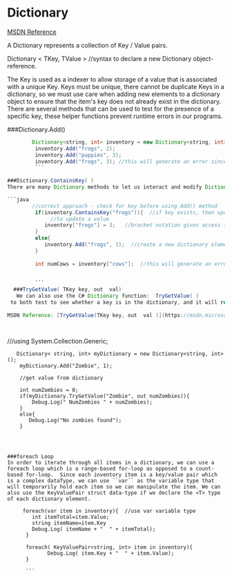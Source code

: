 # Dictionary

[MSDN Reference](https://msdn.microsoft.com/en-us/library/xfhwa508.aspx)

A Dictionary represents a collection of Key / Value pairs.

Dictionary < TKey, TValue > //syntax to declare a new Dictionary object-reference.

The Key is used as a indexer to allow storage of a value that is associated with a unique Key.  Keys must be unique, there cannot be duplicate Keys in a dictionary, so we must use care when adding new elements to a dictionary object to ensure that the item's key does not already exist in the dictionary.  There are several methods that can be used to test for the presence of a specific key, these helper functions prevent runtime errors in our programs.

###Dictionary.Add()
```java
        Dictionary<string, int> inventory = new Dictionary<string, int>();
         inventory.Add("frogs", 2);
         inventory.Add("puppies", 3);
         inventory.Add("frogs", 3); //this will generate an error since the frog key already exists
         ```
         
###Dictionary.ContainsKey( )
There are many Dictionary methods to let us interact and modify Dictionary elements.  Before we can work with the Dictionary, for inserts or any other modification, we should always to check to see if the key, associated with our current item. Otherwise, we'll get a run-time error based on the existence in the dictionary. Similarly, if we want to update the value of a dictionary item, we must first check that the key exists. 

```java
        //correct approach - check for key before using Add() method
         if(inventory.ContainsKey("frogs")){  //if key exists, then update value
              //to update a value
            inventory["frogs"] = 3;   //bracket notation gives access to the value element
         }
         else{
            inventory.Add("frogs", 1);  //create a new dictionary element that is key/value pair
         }
         
         int numCows = inventory["cows"];  //this will generate an error since the key doesn't exist
         
         
         ```
  ###TryGetValue( TKey key, out  val)       
   We can also use the C# Dictionary function:  TryGetValue( )
 to both test to see whether a key is in the dictionary, and it will return the value in the variable declared with the variable modifier ```out```
  
MSDN Reference: [TryGetValue(TKey key, out  val )](https://msdn.microsoft.com/en-us/library/bb347013.aspx)
   
 
  ```
 ///using System.Collection.Generic;  
 
       Dictionary< string, int> myDictionary = new Dictionary<string, int>();
		myDictionary.Add("Zombie", 1);
        
        //get value from dictionary
        
        int numZombies = 0;
		if(myDictionary.TryGetValue("Zombie", out numZombies)){
			Debug.Log(" NumZombies " + numZombies);
		}
        else{
           Debug.Log("No zombies found");
        }
 
 ```
           
         
         
 ###foreach Loop
In order to iterate through all items in a dictionary, we can use a foreach loop which is a range-based for-loop as opposed to a count-based for-loop.  Since each inventory item is a key/value pair which is a complex dataType, we can use ``var`` as the variable type that will temporarily hold each item so we can manipulate the item. We can also use the KeyValuePair struct data-type if we declare the <T> type of each dictionary element. 
```

         foreach(var item in inventory){  //use var variable type
	      	int itemTotal=item.Value;
	      	string itemName=item.Key
	        Debug.Log( itemName + "  " + itemTotal);
	      }  
	      
	      foreach( KeyValuePair<string, int> item in inventory){  
	             Debug.Log( item.Key + "  " + item.Value);
	      }
	      
	      ```
	      
